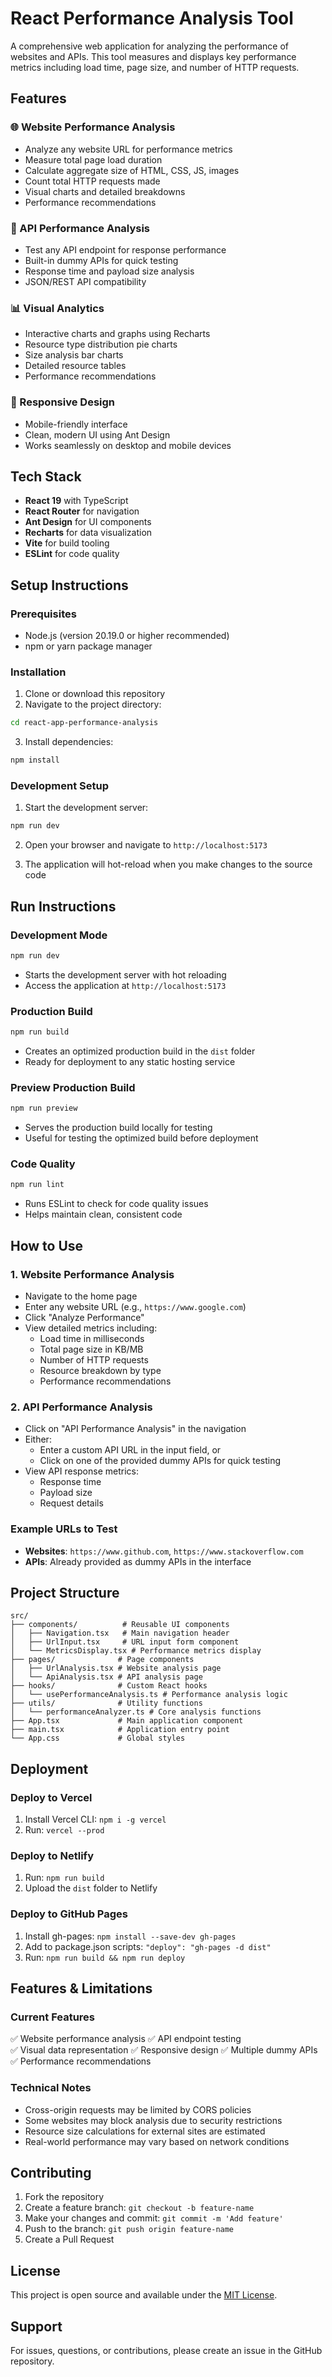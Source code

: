 # React Performance Analysis Tool

A comprehensive web application for analyzing the performance of websites and APIs. This tool measures and displays key performance metrics including load time, page size, and number of HTTP requests.

## Features

### 🌐 Website Performance Analysis

- Analyze any website URL for performance metrics
- Measure total page load duration
- Calculate aggregate size of HTML, CSS, JS, images
- Count total HTTP requests made
- Visual charts and detailed breakdowns
- Performance recommendations

### 🔌 API Performance Analysis

- Test any API endpoint for response performance
- Built-in dummy APIs for quick testing
- Response time and payload size analysis
- JSON/REST API compatibility

### 📊 Visual Analytics

- Interactive charts and graphs using Recharts
- Resource type distribution pie charts
- Size analysis bar charts
- Detailed resource tables
- Performance recommendations

### 📱 Responsive Design

- Mobile-friendly interface
- Clean, modern UI using Ant Design
- Works seamlessly on desktop and mobile devices

## Tech Stack

- **React 19** with TypeScript
- **React Router** for navigation
- **Ant Design** for UI components
- **Recharts** for data visualization
- **Vite** for build tooling
- **ESLint** for code quality

## Setup Instructions

### Prerequisites

- Node.js (version 20.19.0 or higher recommended)
- npm or yarn package manager

### Installation

1. Clone or download this repository
2. Navigate to the project directory:

```bash
cd react-app-performance-analysis
```

3. Install dependencies:

```bash
npm install
```

### Development Setup

1. Start the development server:

```bash
npm run dev
```

2. Open your browser and navigate to `http://localhost:5173`

3. The application will hot-reload when you make changes to the source code

## Run Instructions

### Development Mode

```bash
npm run dev
```

- Starts the development server with hot reloading
- Access the application at `http://localhost:5173`

### Production Build

```bash
npm run build
```

- Creates an optimized production build in the `dist` folder
- Ready for deployment to any static hosting service

### Preview Production Build

```bash
npm run preview
```

- Serves the production build locally for testing
- Useful for testing the optimized build before deployment

### Code Quality

```bash
npm run lint
```

- Runs ESLint to check for code quality issues
- Helps maintain clean, consistent code

## How to Use

### 1. Website Performance Analysis

- Navigate to the home page
- Enter any website URL (e.g., `https://www.google.com`)
- Click "Analyze Performance"
- View detailed metrics including:
  - Load time in milliseconds
  - Total page size in KB/MB
  - Number of HTTP requests
  - Resource breakdown by type
  - Performance recommendations

### 2. API Performance Analysis

- Click on "API Performance Analysis" in the navigation
- Either:
  - Enter a custom API URL in the input field, or
  - Click on one of the provided dummy APIs for quick testing
- View API response metrics:
  - Response time
  - Payload size
  - Request details

### Example URLs to Test

- **Websites**: `https://www.github.com`, `https://www.stackoverflow.com`
- **APIs**: Already provided as dummy APIs in the interface

## Project Structure

```
src/
├── components/          # Reusable UI components
│   ├── Navigation.tsx   # Main navigation header
│   ├── UrlInput.tsx     # URL input form component
│   └── MetricsDisplay.tsx # Performance metrics display
├── pages/              # Page components
│   ├── UrlAnalysis.tsx # Website analysis page
│   └── ApiAnalysis.tsx # API analysis page
├── hooks/              # Custom React hooks
│   └── usePerformanceAnalysis.ts # Performance analysis logic
├── utils/              # Utility functions
│   └── performanceAnalyzer.ts # Core analysis functions
├── App.tsx             # Main application component
├── main.tsx            # Application entry point
└── App.css             # Global styles
```

## Deployment

### Deploy to Vercel

1. Install Vercel CLI: `npm i -g vercel`
2. Run: `vercel --prod`

### Deploy to Netlify

1. Run: `npm run build`
2. Upload the `dist` folder to Netlify

### Deploy to GitHub Pages

1. Install gh-pages: `npm install --save-dev gh-pages`
2. Add to package.json scripts: `"deploy": "gh-pages -d dist"`
3. Run: `npm run build && npm run deploy`

## Features & Limitations

### Current Features

✅ Website performance analysis
✅ API endpoint testing  
✅ Visual data representation
✅ Responsive design
✅ Multiple dummy APIs
✅ Performance recommendations

### Technical Notes

- Cross-origin requests may be limited by CORS policies
- Some websites may block analysis due to security restrictions
- Resource size calculations for external sites are estimated
- Real-world performance may vary based on network conditions

## Contributing

1. Fork the repository
2. Create a feature branch: `git checkout -b feature-name`
3. Make your changes and commit: `git commit -m 'Add feature'`
4. Push to the branch: `git push origin feature-name`
5. Create a Pull Request

## License

This project is open source and available under the [MIT License](LICENSE).

## Support

For issues, questions, or contributions, please create an issue in the GitHub repository.
